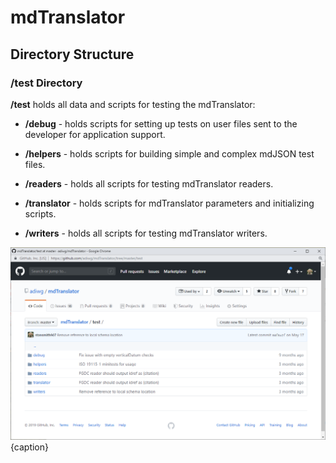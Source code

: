 # mdTranslator

## Directory Structure

### /test Directory

__/test__ holds all data and scripts for testing the mdTranslator:
 
* __/debug__ - holds scripts for setting up tests on user files sent to the developer for application support. 

* __/helpers__ - holds scripts for building simple and complex mdJSON test files.

* __/readers__ - holds all scripts for testing mdTranslator readers.

* __/translator__ - holds scripts for mdTranslator parameters and initializing scripts.

* __/writers__ - holds all scripts for testing mdTranslator writers.

![test Directory](/assets/mdTranslator/dir_test.png){caption}
